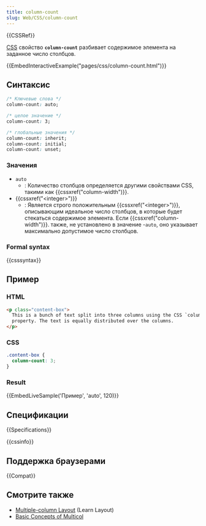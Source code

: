 ```yaml
---
title: column-count
slug: Web/CSS/column-count
---
```


{{CSSRef}}

[CSS](/ru/docs/Web/CSS) свойство **`column-count`** разбивает содержимое элемента на заданное число столбцов.

{{EmbedInteractiveExample("pages/css/column-count.html")}}

## Синтаксис

```css
/* Ключевые слова */
column-count: auto;

/* целое значение */
column-count: 3;

/* глобальные значения */
column-count: inherit;
column-count: initial;
column-count: unset;
```

### Значения

- `auto`
  - : Количество столбцов определяется другими свойствами CSS, такими как {{cssxref("column-width")}}.
- {{cssxref("&lt;integer&gt;")}}
  - : Является строго положительным {{cssxref("&lt;integer&gt;")}}, описывающим идеальное число столбцов, в которые будет стекаться содержимое элемента. Если {{cssxref("column-width")}}. также, не установлено в значение -`auto`, оно указывает максимально допустимое число столбцов.

### Formal syntax

{{csssyntax}}

## Пример

### HTML

```html
<p class="content-box">
  This is a bunch of text split into three columns using the CSS `column-count`
  property. The text is equally distributed over the columns.
</p>
```

### CSS

```css
.content-box {
  column-count: 3;
}
```

### Result

{{EmbedLiveSample('Пример', 'auto', 120)}}

## Спецификации

{{Specifications}}

{{cssinfo}}

## Поддержка браузерами

{{Compat}}

## Смотрите также

- [Multiple-column Layout](/ru/docs/Learn/CSS/CSS_layout/Multiple-column_Layout) (Learn Layout)
- [Basic Concepts of Multicol](/ru/docs/Web/CSS/CSS_Columns/Basic_Concepts_of_Multicol)
